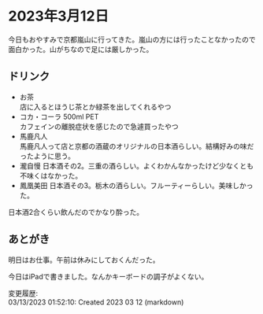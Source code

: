 # 2023年3月12日

今日もおやすみで京都嵐山に行ってきた。嵐山の方には行ったことなかったので面白かった。山がちなので足には厳しかった。

## ドリンク

- お茶  
店に入るとほうじ茶とか緑茶を出してくれるやつ
- コカ・コーラ 500ml PET  
カフェインの離脱症状を感じたので急遽買ったやつ
- 馬鹿凡人  
馬鹿凡人って店と京都の酒蔵のオリジナルの日本酒らしい。結構好みの味だったように思う。
- 瀧自慢
日本酒その2。三重の酒らしい。よくわかんなかったけど少なくとも不味くはなかった。
- 鳳凰美田
日本酒その3。栃木の酒らしい。フルーティーらしい。美味しかった。

日本酒2合くらい飲んだのでかなり酔った。

## あとがき

明日はお仕事。午前は休みにしておくんだった。

今日はiPadで書きました。なんかキーボードの調子がよくない。

変更履歴:  
03/13/2023 01:52:10: Created 2023 03 12 (markdown)  

